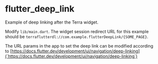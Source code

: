 # flutter_deep_link

Example of deep linking after the Terra widget.

Modify `lib/main.dart`. The widget session redirect URL for this example should be `terraflutterdl://com.example.flutterDeepLink/{SOME_PAGE}`.

The URL params in the app to set the deep link can be modified according to [https://docs.flutter.dev/development/ui/navigation/deep-linking](`https://docs.flutter.dev/development/ui/navigation/deep-linking`) 